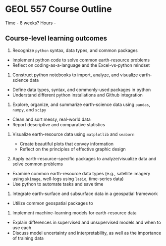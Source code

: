 # GEOL 557 Course Outline
Time - 8 weeks?
Hours -
## Course-level learning outcomes

1. Recognize `python` syntax, data types, and common packages
  - Implement python code to solve common earth-resource problems
  - Reflect on coding-as-a-language and the Excel-vs-python mindset

1. Construct python notebooks to import, analyze, and visualize earth-science data
  - Define data types, syntax, and commonly-used packages in python
  - Understand different python installations and Github integration

1. Explore, organize, and summarize earth-science data using `pandas`, `numpy`, and `scipy`
  - Clean and sort messy, real-world data   
  - Report descriptive and comparative statistics

1. Visualize earth-resource data using `matplotlib` and `seaborn`
   - Create beautiful plots that convey information
   - Reflect on the principles of effective graphic design

1. Apply earth-resource-specific packages to analyze/visualize data and solve common problems  
  - Examine common earth-resource data types (e.g., satellite imagery using `skimage`, well-logs using `lasio`, time-series data)
  - Use python to automate tasks and save time

1. Integrate earth-surface and subsurface data in a geospatial framework
  - Utilize common geospatial packages to  

1. Implement machine-learning models for earth-resource data
  - Explain differences in supervised and unsupervised models and when to use each
  - Discuss model uncertainty and interpretability, as well as the importance of training data
